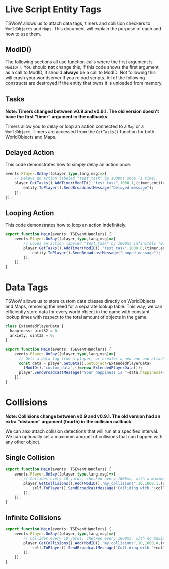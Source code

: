 # Live Script Entity Tags

TSWoW allows us to attach data tags, timers and collision checkers to `WorldObjects` and `Maps`. This document will explain the purpose of each and how to use them.

## ModID()

The following sections all use function calls where the first argument is `ModID()`. You should **not** change this, if this code shows the first argument as a call to ModID, it should **always** be a call to ModID. Not following this will crash your worldserver if you reload scripts. All of the following constructs are destroyed if the entity that owns it is unloaded from memory.

## Tasks

**Note: Timers changed between v0.9 and v0.9.1. The old version doesn't have the first "timer" argument in the callbacks.**

Timers allow you to delay or loop an action connected to a `Map` or a `WorldObject`. Timers are accessed from the `GetTasks()` function for both WorldObjects and Maps.

## Delayed Action

This code demonstrates how to simply delay an action once.

```ts
events.Player.OnSay((player,type,lang,msg)=>{
    // Delays an action labeled "test_task" by 1000ms once (1 time).
    player.GetTasks().AddTimer(ModID(),"test_task",1000,1,(timer,entity,del,can)=>{
        entity.ToPlayer().SendBroadcastMessage("Delayed message");
    });
});
```

## Looping Action

This code demonstrates how to loop an action indefinitely.

```ts
export function Main(events: TSEventHandlers) {
    events.Player.OnSay((player,type,lang,msg)=>{
        // Loops an action labeled "test_task" by 1000ms infinitely (0) times.
        player.GetTasks().AddTimer(ModID(),"test_task",1000,0,(timer,entity,del,can)=>{
            entity.ToPlayer().SendBroadcastMessage("Looped message");
        });
    });
}
```

# Data Tags

TSWoW allows us to store custom data classes directly on WorldObjects and Maps, removing the need for a separate lookup table. 
This way, we can efficiently store data for every world object in the game with constant lookup times with respect to the total amount of objects in the game.

```ts
class ExtendedPlayerData {
  happiness: uint32 = 0;
  anxiety: uint32 = 0;
}

export function Main(events: TSEventHandlers) {
    events.Player.OnSay((player,type,lang,msg)=>{
      // Gets a data tag from a player, or creates a new one and attaches it if it doesn't already exist.
      const data = player.GetData().GetObject<ExtendedPlayerData>
        (ModID(),"custom_data",()=>new ExtendedPlayerData());
      player.SendBroadcastMessage("Your happiness is "+data.happiness++);
    });
}
```

# Collisions

**Note: Collisions change between v0.9 and v0.9.1. The old version had an extra "distance" argument (fourth) in the collision callback.**

We can also attach collision detections that will run at a specified interval. We can optionally set a maximum amount of collisions that can happen with any other object.

## Single Collision
```ts
export function Main(events: TSEventHandlers) {
    events.Player.OnSay((player,type,lang,msg)=>{
        // Collides every 10 yards, checked every 1000ms, with a maximum of 1 collisions per target.
        player.GetCollisions().Add(ModID(),"my_collisions",10,1000,1,(collision,self,collided,cancel)=>{
            self.ToPlayer().SendBroadcastMessage("Colliding with "+collided.GetName());
        });
    });
}
```

## Infinite Collisions
```ts
export function Main(events: TSEventHandlers) {
    events.Player.OnSay((player,type,lang,msg)=>{
        // Collides every 10 yards, checked every 1000ms, with no maximum collision count (0).
        player.GetCollisions().Add(ModID(),"my_collisions",10,1000,0,(collision,self,collided,cancel)=>{
            self.ToPlayer().SendBroadcastMessage("Colliding with "+collided.GetName());
        });
    });
}
```
